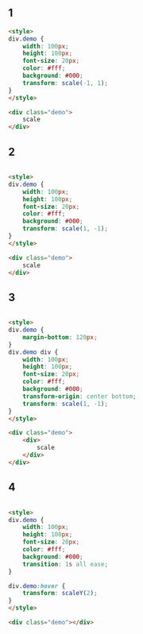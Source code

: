 ## 1

[](../_iframe/docs-前端实验室-transform-scale-0.html ':include')

<!-- run -->
```html
<style>
div.demo {
	width: 100px;
	height: 100px;
	font-size: 20px;
	color: #fff;
	background: #000;
	transform: scale(-1, 1);
}
</style>

<div class="demo">
	scale
</div>
```

## 2

[](../_iframe/docs-前端实验室-transform-scale-1.html ':include')

<!-- run -->
```html

<style>
div.demo {
	width: 100px;
	height: 100px;
	font-size: 20px;
	color: #fff;
	background: #000;
	transform: scale(1, -1);
}
</style>

<div class="demo">
	scale
</div>
```

## 3

[](../_iframe/docs-前端实验室-transform-scale-2.html ':include')

<!-- run -->
```html

<style>
div.demo {
	margin-bottom: 120px;
}
div.demo div {
	width: 100px;
	height: 100px;
	font-size: 20px;
	color: #fff;
	background: #000;
	transform-origin: center bottom;
	transform: scale(1, -1);
}
</style>

<div class="demo">
	<div>
		scale
	</div>
</div>
```

## 4

[](../_iframe/docs-前端实验室-transform-scale-3.html ':include')

<!-- run -->
```html

<style>
div.demo {
	width: 100px;
	height: 100px;
	font-size: 20px;
	color: #fff;
	background: #000;
	transition: 1s all ease;
}

div.demo:hover {
	transform: scaleY(2);
}
</style>

<div class="demo"></div>
```